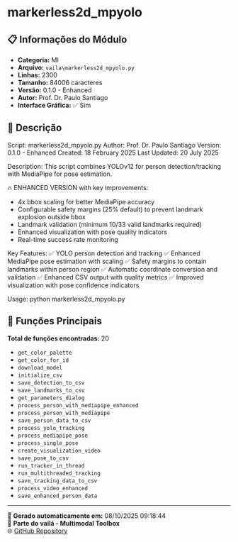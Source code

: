 # markerless2d_mpyolo

## 📋 Informações do Módulo

- **Categoria:** Ml
- **Arquivo:** `vaila\markerless2d_mpyolo.py`
- **Linhas:** 2300
- **Tamanho:** 84006 caracteres
- **Versão:** 0.1.0 - Enhanced
- **Autor:** Prof. Dr. Paulo Santiago
- **Interface Gráfica:** ✅ Sim

## 📖 Descrição


Script: markerless2d_mpyolo.py
Author: Prof. Dr. Paulo Santiago
Version: 0.1.0 - Enhanced
Created: 18 February 2025
Last Updated: 20 July 2025

Description:
This script combines YOLOv12 for person detection/tracking with MediaPipe for pose estimation.

🔥 ENHANCED VERSION with key improvements:
- 4x bbox scaling for better MediaPipe accuracy
- Configurable safety margins (25% default) to prevent landmark explosion outside bbox
- Landmark validation (minimum 10/33 valid landmarks required)
- Enhanced visualization with pose quality indicators
- Real-time success rate monitoring

Key Features:
✅ YOLO person detection and tracking
✅ Enhanced MediaPipe pose estimation with scaling
✅ Safety margins to contain landmarks within person region
✅ Automatic coordinate conversion and validation
✅ Enhanced CSV output with quality metrics
✅ Improved visualization with pose confidence indicators

Usage:
python markerless2d_mpyolo.py


## 🔧 Funções Principais

**Total de funções encontradas:** 20

- `get_color_palette`
- `get_color_for_id`
- `download_model`
- `initialize_csv`
- `save_detection_to_csv`
- `save_landmarks_to_csv`
- `get_parameters_dialog`
- `process_person_with_mediapipe_enhanced`
- `process_person_with_mediapipe`
- `save_person_data_to_csv`
- `process_yolo_tracking`
- `process_mediapipe_pose`
- `process_single_pose`
- `create_visualization_video`
- `save_pose_to_csv`
- `run_tracker_in_thread`
- `run_multithreaded_tracking`
- `save_tracking_data_to_csv`
- `process_video_enhanced`
- `save_enhanced_person_data`




---

📅 **Gerado automaticamente em:** 08/10/2025 09:18:44  
🔗 **Parte do vailá - Multimodal Toolbox**  
🌐 [GitHub Repository](https://github.com/vaila-multimodaltoolbox/vaila)
